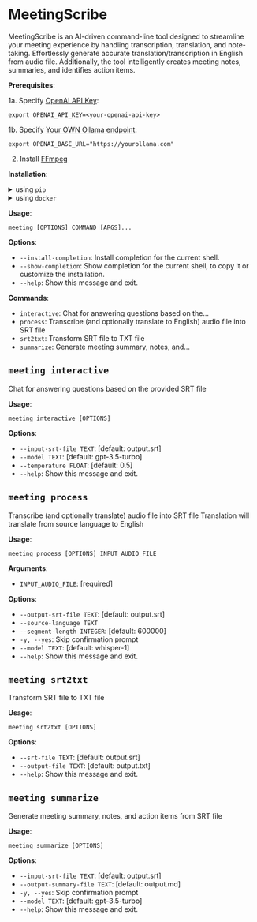 # MeetingScribe

MeetingScribe is an AI-driven command-line tool designed to streamline your meeting experience by handling transcription, translation, and note-taking. Effortlessly generate accurate translation/transcription in English from audio file. Additionally, the tool intelligently creates meeting notes, summaries, and identifies action items.

**Prerequisites**:

1a. Specify [OpenAI API Key](https://platform.openai.com/account/api-keys):

```console
export OPENAI_API_KEY=<your-openai-api-key>
```

1b. Specify [Your OWN Ollama endpoint](https://www.ollama.com):

```console
export OPENAI_BASE_URL="https://yourollama.com"
```

2. Install [FFmpeg](https://ffmpeg.org/download.html)

**Installation**:

<details>

<summary>
using <code>pip</code>
</summary>

```console
pip install meetingscribe
```

</details>

<details>

<summary>
using <code>docker</code>
</summary>

```console
export OPENAI_API_KEY=<your-openai-api-key>

docker run -it -e OPENAI_API_KEY=$OPENAI_API_KEY mcorliss/meetingscribe:test --help
```

1b. Self Hosted LLM

```console
export OPENAI_BASE_URL="https://yourollama.com"

docker run -it -e OPENAI_BASE_URL=$OPENAI_BASE_URL mcorliss/meetingscribe:test --help
```


</details>

**Usage**:

```console
meeting [OPTIONS] COMMAND [ARGS]...
```

**Options**:

* `--install-completion`: Install completion for the current shell.
* `--show-completion`: Show completion for the current shell, to copy it or customize the installation.
* `--help`: Show this message and exit.

**Commands**:

* `interactive`: Chat for answering questions based on the...
* `process`: Transcribe (and optionally translate to English) audio file into SRT file
* `srt2txt`: Transform SRT file to TXT file
* `summarize`: Generate meeting summary, notes, and...

## `meeting interactive`

Chat for answering questions based on the provided SRT file

**Usage**:

```console
meeting interactive [OPTIONS]
```

**Options**:

* `--input-srt-file TEXT`: [default: output.srt]
* `--model TEXT`: [default: gpt-3.5-turbo]
* `--temperature FLOAT`: [default: 0.5]
* `--help`: Show this message and exit.

## `meeting process`

Transcribe (and optionally translate) audio file into SRT file
Translation will translate from source language to English

**Usage**:

```console
meeting process [OPTIONS] INPUT_AUDIO_FILE
```

**Arguments**:

* `INPUT_AUDIO_FILE`: [required]

**Options**:

* `--output-srt-file TEXT`: [default: output.srt]
* `--source-language TEXT`
* `--segment-length INTEGER`: [default: 600000]
* `-y, --yes`: Skip confirmation prompt
* `--model TEXT`: [default: whisper-1]
* `--help`: Show this message and exit.

## `meeting srt2txt`

Transform SRT file to TXT file

**Usage**:

```console
meeting srt2txt [OPTIONS]
```

**Options**:

* `--srt-file TEXT`: [default: output.srt]
* `--output-file TEXT`: [default: output.txt]
* `--help`: Show this message and exit.

## `meeting summarize`

Generate meeting summary, notes, and action items from SRT file

**Usage**:

```console
meeting summarize [OPTIONS]
```

**Options**:

* `--input-srt-file TEXT`: [default: output.srt]
* `--output-summary-file TEXT`: [default: output.md]
* `-y, --yes`: Skip confirmation prompt
* `--model TEXT`: [default: gpt-3.5-turbo]
* `--help`: Show this message and exit.
